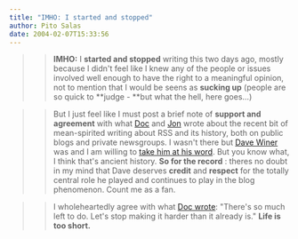 ```yaml
---
title: "IMHO: I started and stopped"
author: Pito Salas
date: 2004-02-07T15:33:56
---
```



>>

>> **IMHO:** I **started and stopped** writing this two days ago, mostly
because I didn't feel like I knew any of the people or issues involved well
enough to have the right to a meaningful opinion, not to mention that I would
be seens as **sucking up** (people are so quick to **judge - **but what the
hell, here goes…)

>>

>>  
>
>>

>> But I just feel like I must post a brief note of **support and agreement**
with what [Doc](<http://doc.weblogs.com/2004/02/06#peaceOut>) and
[Jon](<http://weblog.infoworld.com/udell/2004/02/06.html#a911>) wrote about
the recent bit of mean-spirited writing about RSS and its history, both on
public blogs and private newsgroups. I wasn't there but [Dave
Winer](<http://www.scripting.com>) was and I am willing to [take him at his
word](<http://archive.scripting.com/2004/02/05#When:1:30:34PM>). But you know
what, I think that's ancient history. **So for the record** : theres no doubt
in my mind that Dave deserves **credit** and **respect** for the totally
central role he played and continues to play in the blog phenomenon. Count me
as a fan.

>>

>>  
>
>>

>> I wholeheartedly agree with what [Doc
wrote](<http://doc.weblogs.com/2004/02/06#peaceOut>): "There's so much left to
do. Let's stop making it harder than it already is." **Life is too short.**


